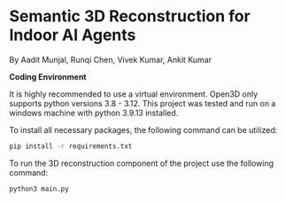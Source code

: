 # Semantic 3D Reconstruction for Indoor AI Agents
By Aadit Munjal, Runqi Chen, Vivek Kumar, Ankit Kumar

**Coding Environment**

It is highly recommended to use a virtual environment. Open3D only supports python versions 3.8 - 3.12. This project was tested and run on a windows machine with python 3.9.13 installed.

To install all necessary packages, the following command can be utilized:
```bash
pip install -r requirements.txt
```
To run the 3D reconstruction component of the project use the following command:

```bash
python3 main.py
```


